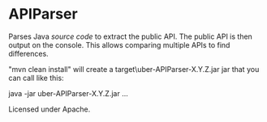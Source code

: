 APIParser
=========

Parses Java *source code* to extract the public API.
The public API is then output on the console. This allows comparing multiple APIs to find differences.

"mvn clean install" will create a target\uber-APIParser-X.Y.Z.jar jar that you can call like this:

java -jar uber-APIParser-X.Y.Z.jar <src-dir-1> <src-dir-2> ...

Licensed under Apache.
